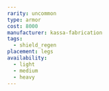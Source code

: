 ```yaml
---
rarity: uncommon
type: armor
cost: 8000
manufacturer: kassa-fabrication
tags:
  - shield_regen
placement: legs
availability:
  - light
  - medium
  - heavy
---
```

